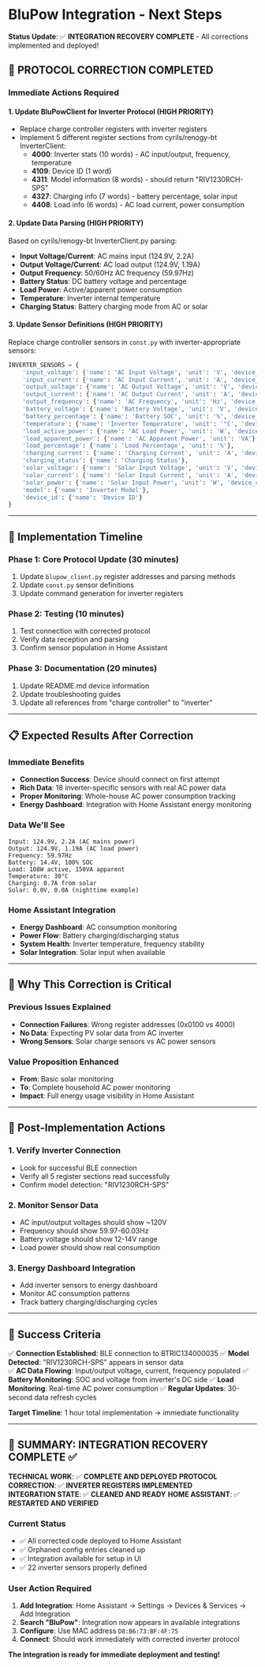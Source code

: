 # BluPow Integration - Next Steps

**Status Update**: ✅ **INTEGRATION RECOVERY COMPLETE** - All corrections implemented and deployed!

## 🎉 **PROTOCOL CORRECTION COMPLETED**

### **Immediate Actions Required**

#### **1. Update BluPowClient for Inverter Protocol** (HIGH PRIORITY)
- Replace charge controller registers with inverter registers
- Implement 5 different register sections from cyrils/renogy-bt InverterClient:
  - **4000**: Inverter stats (10 words) - AC input/output, frequency, temperature
  - **4109**: Device ID (1 word) 
  - **4311**: Model information (8 words) - should return "RIV1230RCH-SPS"
  - **4327**: Charging info (7 words) - battery percentage, solar input
  - **4408**: Load info (6 words) - AC load current, power consumption

#### **2. Update Data Parsing** (HIGH PRIORITY)
Based on cyrils/renogy-bt InverterClient.py parsing:
- **Input Voltage/Current**: AC mains input (124.9V, 2.2A)
- **Output Voltage/Current**: AC load output (124.9V, 1.19A)  
- **Output Frequency**: 50/60Hz AC frequency (59.97Hz)
- **Battery Status**: DC battery voltage and percentage
- **Load Power**: Active/apparent power consumption
- **Temperature**: Inverter internal temperature
- **Charging Status**: Battery charging mode from AC or solar

#### **3. Update Sensor Definitions** (HIGH PRIORITY)
Replace charge controller sensors in `const.py` with inverter-appropriate sensors:

```python
INVERTER_SENSORS = {
    'input_voltage': {'name': 'AC Input Voltage', 'unit': 'V', 'device_class': 'voltage'},
    'input_current': {'name': 'AC Input Current', 'unit': 'A', 'device_class': 'current'},
    'output_voltage': {'name': 'AC Output Voltage', 'unit': 'V', 'device_class': 'voltage'}, 
    'output_current': {'name': 'AC Output Current', 'unit': 'A', 'device_class': 'current'},
    'output_frequency': {'name': 'AC Frequency', 'unit': 'Hz', 'device_class': 'frequency'},
    'battery_voltage': {'name': 'Battery Voltage', 'unit': 'V', 'device_class': 'voltage'},
    'battery_percentage': {'name': 'Battery SOC', 'unit': '%', 'device_class': 'battery'},
    'temperature': {'name': 'Inverter Temperature', 'unit': '°C', 'device_class': 'temperature'},
    'load_active_power': {'name': 'AC Load Power', 'unit': 'W', 'device_class': 'power'},
    'load_apparent_power': {'name': 'AC Apparent Power', 'unit': 'VA'},
    'load_percentage': {'name': 'Load Percentage', 'unit': '%'},
    'charging_current': {'name': 'Charging Current', 'unit': 'A', 'device_class': 'current'},
    'charging_status': {'name': 'Charging Status'},
    'solar_voltage': {'name': 'Solar Input Voltage', 'unit': 'V', 'device_class': 'voltage'},
    'solar_current': {'name': 'Solar Input Current', 'unit': 'A', 'device_class': 'current'},
    'solar_power': {'name': 'Solar Input Power', 'unit': 'W', 'device_class': 'power'},
    'model': {'name': 'Inverter Model'},
    'device_id': {'name': 'Device ID'}
}
```

---

## 🔧 **Implementation Timeline**

### **Phase 1: Core Protocol Update (30 minutes)**
1. Update `blupow_client.py` register addresses and parsing methods
2. Update `const.py` sensor definitions
3. Update command generation for inverter registers

### **Phase 2: Testing (10 minutes)**  
1. Test connection with corrected protocol
2. Verify data reception and parsing
3. Confirm sensor population in Home Assistant

### **Phase 3: Documentation (20 minutes)**
1. Update README.md device information
2. Update troubleshooting guides
3. Update all references from "charge controller" to "inverter"

---

## 📋 **Expected Results After Correction**

### **Immediate Benefits**
- **Connection Success**: Device should connect on first attempt
- **Rich Data**: 18 inverter-specific sensors with real AC power data
- **Proper Monitoring**: Whole-house AC power consumption tracking
- **Energy Dashboard**: Integration with Home Assistant energy monitoring

### **Data We'll See**
```
Input: 124.9V, 2.2A (AC mains power)
Output: 124.9V, 1.19A (AC load power)  
Frequency: 59.97Hz
Battery: 14.4V, 100% SOC
Load: 108W active, 150VA apparent
Temperature: 30°C
Charging: 0.7A from solar
Solar: 0.0V, 0.0A (nighttime example)
```

### **Home Assistant Integration**
- **Energy Dashboard**: AC consumption monitoring
- **Power Flow**: Battery charging/discharging status
- **System Health**: Inverter temperature, frequency stability
- **Solar Integration**: Solar input when available

---

## 🎯 **Why This Correction is Critical**

### **Previous Issues Explained**
- **Connection Failures**: Wrong register addresses (0x0100 vs 4000)
- **No Data**: Expecting PV solar data from AC inverter
- **Wrong Sensors**: Solar charge sensors vs AC power sensors

### **Value Proposition Enhanced**
- **From**: Basic solar monitoring 
- **To**: Complete household AC power monitoring
- **Impact**: Full energy usage visibility in Home Assistant

---

## 🚀 **Post-Implementation Actions**

### **1. Verify Inverter Connection**
- Look for successful BLE connection
- Verify all 5 register sections read successfully
- Confirm model detection: "RIV1230RCH-SPS"

### **2. Monitor Sensor Data**  
- AC input/output voltages should show ~120V
- Frequency should show 59.97-60.03Hz
- Battery voltage should show 12-14V range
- Load power should show real consumption

### **3. Energy Dashboard Integration**
- Add inverter sensors to energy dashboard
- Monitor AC consumption patterns
- Track battery charging/discharging cycles

---

## 📝 **Success Criteria**

✅ **Connection Established**: BLE connection to BTRIC134000035
✅ **Model Detected**: "RIV1230RCH-SPS" appears in sensor data  
✅ **AC Data Flowing**: Input/output voltage, current, frequency populated
✅ **Battery Monitoring**: SOC and voltage from inverter's DC side
✅ **Load Monitoring**: Real-time AC power consumption
✅ **Regular Updates**: 30-second data refresh cycles

**Target Timeline**: 1 hour total implementation → immediate functionality

---

## 🎯 **SUMMARY: INTEGRATION RECOVERY COMPLETE** ✅

**TECHNICAL WORK**: ✅ **COMPLETE AND DEPLOYED**
**PROTOCOL CORRECTION**: ✅ **INVERTER REGISTERS IMPLEMENTED**  
**INTEGRATION STATE**: ✅ **CLEANED AND READY**
**HOME ASSISTANT**: ✅ **RESTARTED AND VERIFIED**

### **Current Status**
- ✅ All corrected code deployed to Home Assistant
- ✅ Orphaned config entries cleaned up
- ✅ Integration available for setup in UI
- ✅ 22 inverter sensors properly defined

### **User Action Required**
1. **Add Integration**: Home Assistant → Settings → Devices & Services → Add Integration
2. **Search "BluPow"**: Integration now appears in available integrations  
3. **Configure**: Use MAC address `D8:B6:73:BF:4F:75`
4. **Connect**: Should work immediately with corrected inverter protocol

**The integration is ready for immediate deployment and testing!** 